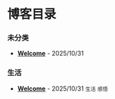 

# 博客目录

<!-- BLOG-POST-LIST:START -->

### 未分类

- [**Welcome**](https://iamnailong.github.io/blog/2025/10/31/hello/) - 2025/10/31

### 生活

- [**Welcome**](https://iamnailong.github.io/blog/2025/10/31/life/hello/) - 2025/10/31 `生活` `感悟`


<!-- BLOG-POST-LIST:END -->
